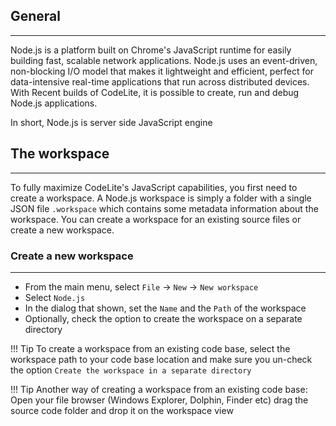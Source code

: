 ## General
---
Node.js is a platform built on Chrome's JavaScript runtime for easily building fast, scalable network applications. 
Node.js uses an event-driven, non-blocking I/O model that makes it lightweight and efficient, perfect for data-intensive real-time applications that run across distributed devices. With Recent builds of CodeLite, it is possible to create, run and debug Node.js applications.

In short, Node.js is server side JavaScript engine

## The workspace
---

To fully maximize CodeLite's JavaScript capabilities, you first need to create a workspace. A Node.js workspace is simply a folder with a single JSON file `.workspace` which contains some metadata information about the workspace.
You can create a workspace for an existing source files or create a new workspace.

### Create a new workspace
---

- From the main menu, select `File` -> `New` -> `New workspace`
- Select `Node.js`
- In the dialog that shown, set the `Name` and the `Path` of the workspace
- Optionally, check the option to create the workspace on a separate directory

!!! Tip
    To create a workspace from an existing code base, select the workspace path to your code base location
    and make sure you un-check the option `Create the workspace in a separate directory`

!!! Tip
    Another way of creating a workspace from an existing code base: Open your file browser (Windows Explorer, Dolphin, Finder etc)
    drag the source code folder and drop it on the workspace view



